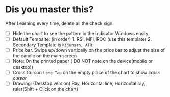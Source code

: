#  Dis you master this?

After Learning every time, delete all the check sign

- [ ] Hide the chart to see the pattern in the indicator Windows easily
- [ ] Default Tempalte: (in order) 1. RSI, MFI, ROC (use  this template) 2. Secondary Template is  `Kijunsen, ATR`
- [ ] Price bar. Swipe up/down vertically on the price bar to adjust the size of the candle on the main screen
- [ ] Note: On the printed paper ( DO NOT note on the device(mobile or desktop))
- [ ] Cross Cursor: `Long Tap` on the empty place of the chart to show *cross cursor*
- [ ] Drawing: (Desktop version) Ray, Horizontal line, Horizontal ray, ruler(Shift + Click on the chart)
